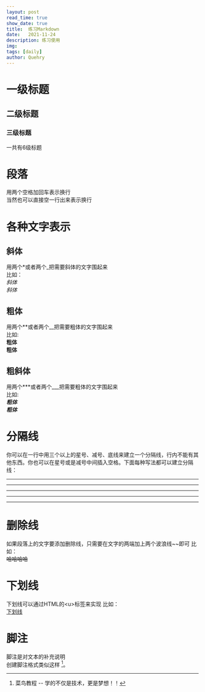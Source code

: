 ```yaml
---
layout: post
read_time: true
show_date: true
title:  练习Markdown
date:   2021-11-24  
description: 练习使用
img:  
tags: [daily]
author: Quehry
---
```


# 一级标题
## 二级标题
### 三级标题
一共有6级标题

# 段落
用两个空格加回车表示换行  
当然也可以直接空一行出来表示换行

# 各种文字表示
## 斜体
用两个*或者两个_把需要斜体的文字围起来  
比如：  
*斜体*  
_斜体_  

## 粗体
用两个**或者两个__把需要粗体的文字围起来  
比如:  
**粗体**  
__粗体__

## 粗斜体  
用两个***或者两个___把需要粗体的文字围起来  
比如:  
***粗体***  
___粗体___

# 分隔线
你可以在一行中用三个以上的星号、减号、底线来建立一个分隔线，行内不能有其他东西。你也可以在星号或是减号中间插入空格。下面每种写法都可以建立分隔线：  
***  
* * *
*****
- - -
----------

# 删除线  
如果段落上的文字要添加删除线，只需要在文字的两端加上两个波浪线~~即可
比如：  
~~哈哈哈哈~~

# 下划线
下划线可以通过HTML的<u\>标签来实现
比如：  
<u>下划线</u> 

# 脚注
脚注是对文本的补充说明     
创建脚注格式类似这样 [^RUNOOB]。  
[^RUNOOB]: 菜鸟教程 -- 学的不仅是技术，更是梦想！！
